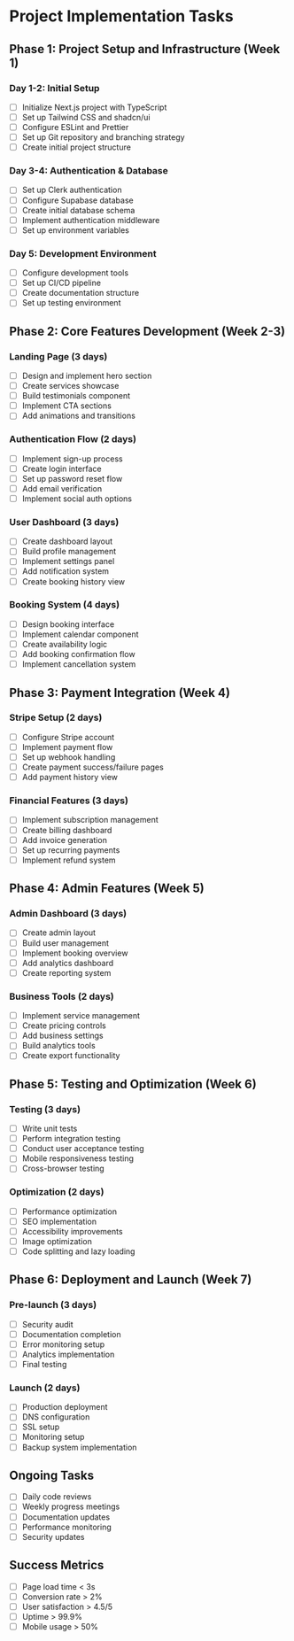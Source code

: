 # Project Implementation Tasks

## Phase 1: Project Setup and Infrastructure (Week 1)

### Day 1-2: Initial Setup
- [ ] Initialize Next.js project with TypeScript
- [ ] Set up Tailwind CSS and shadcn/ui
- [ ] Configure ESLint and Prettier
- [ ] Set up Git repository and branching strategy
- [ ] Create initial project structure

### Day 3-4: Authentication & Database
- [ ] Set up Clerk authentication
- [ ] Configure Supabase database
- [ ] Create initial database schema
- [ ] Implement authentication middleware
- [ ] Set up environment variables

### Day 5: Development Environment
- [ ] Configure development tools
- [ ] Set up CI/CD pipeline
- [ ] Create documentation structure
- [ ] Set up testing environment

## Phase 2: Core Features Development (Week 2-3)

### Landing Page (3 days)
- [ ] Design and implement hero section
- [ ] Create services showcase
- [ ] Build testimonials component
- [ ] Implement CTA sections
- [ ] Add animations and transitions

### Authentication Flow (2 days)
- [ ] Implement sign-up process
- [ ] Create login interface
- [ ] Set up password reset flow
- [ ] Add email verification
- [ ] Implement social auth options

### User Dashboard (3 days)
- [ ] Create dashboard layout
- [ ] Build profile management
- [ ] Implement settings panel
- [ ] Add notification system
- [ ] Create booking history view

### Booking System (4 days)
- [ ] Design booking interface
- [ ] Implement calendar component
- [ ] Create availability logic
- [ ] Add booking confirmation flow
- [ ] Implement cancellation system

## Phase 3: Payment Integration (Week 4)

### Stripe Setup (2 days)
- [ ] Configure Stripe account
- [ ] Implement payment flow
- [ ] Set up webhook handling
- [ ] Create payment success/failure pages
- [ ] Add payment history view

### Financial Features (3 days)
- [ ] Implement subscription management
- [ ] Create billing dashboard
- [ ] Add invoice generation
- [ ] Set up recurring payments
- [ ] Implement refund system

## Phase 4: Admin Features (Week 5)

### Admin Dashboard (3 days)
- [ ] Create admin layout
- [ ] Build user management
- [ ] Implement booking overview
- [ ] Add analytics dashboard
- [ ] Create reporting system

### Business Tools (2 days)
- [ ] Implement service management
- [ ] Create pricing controls
- [ ] Add business settings
- [ ] Build analytics tools
- [ ] Create export functionality

## Phase 5: Testing and Optimization (Week 6)

### Testing (3 days)
- [ ] Write unit tests
- [ ] Perform integration testing
- [ ] Conduct user acceptance testing
- [ ] Mobile responsiveness testing
- [ ] Cross-browser testing

### Optimization (2 days)
- [ ] Performance optimization
- [ ] SEO implementation
- [ ] Accessibility improvements
- [ ] Image optimization
- [ ] Code splitting and lazy loading

## Phase 6: Deployment and Launch (Week 7)

### Pre-launch (3 days)
- [ ] Security audit
- [ ] Documentation completion
- [ ] Error monitoring setup
- [ ] Analytics implementation
- [ ] Final testing

### Launch (2 days)
- [ ] Production deployment
- [ ] DNS configuration
- [ ] SSL setup
- [ ] Monitoring setup
- [ ] Backup system implementation

## Ongoing Tasks
- [ ] Daily code reviews
- [ ] Weekly progress meetings
- [ ] Documentation updates
- [ ] Performance monitoring
- [ ] Security updates

## Success Metrics
- [ ] Page load time < 3s
- [ ] Conversion rate > 2%
- [ ] User satisfaction > 4.5/5
- [ ] Uptime > 99.9%
- [ ] Mobile usage > 50% 